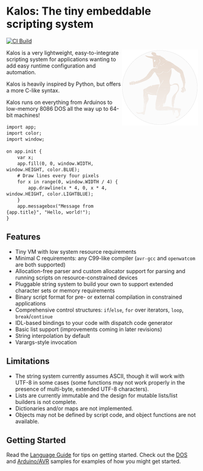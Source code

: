 # Kalos: The tiny embeddable scripting system

[![CI Build](https://github.com/mmastrac/kalos/actions/workflows/build.yml/badge.svg)](https://github.com/mmastrac/kalos/actions/workflows/build.yml)

<img align="right" src="docs/kalos-logo-ebo.png" style="float: right; height: 200px;">

Kalos is a very lightweight, easy-to-integrate scripting system for applications wanting to add
easy runtime configuration and automation.

Kalos is heavily inspired by Python, but offers a more C-like syntax.

Kalos runs on everything from Arduinos to low-memory 8086 DOS all the way up to 64-bit machines!

```
import app;
import color;
import window;

on app.init {
    var x;
    app.fill(0, 0, window.WIDTH, window.HEIGHT, color.BLUE);
    # Draw lines every four pixels
    for x in range(0, window.WIDTH / 4) {
        app.drawline(x * 4, 0, x * 4, window.HEIGHT, color.LIGHTBLUE);
    }
    app.messagebox("Message from {app.title}", "Hello, world!");
}
```

## Features 

 * Tiny VM with low system resource requirements
 * Minimal C requirements: any C99-like compiler (`avr-gcc` and `openwatcom` are both supported)
 * Allocation-free parser and custom allocator support for parsing and running scripts on resource-constrained devices
 * Pluggable string system to build your own to support extended character sets or memory requirements
 * Binary script format for pre- or external compilation in constrained applications
 * Comprehensive control structures: `if`/`else`, `for` over iterators, `loop`, `break`/`continue`
 * IDL-based bindings to your code with dispatch code generator
 * Basic list support (improvements coming in later revisions)
 * String interpolation by default
 * Varargs-style invocation

## Limitations

 * The string system currently assumes ASCII, though it will work with UTF-8 in some cases (some functions
 may not work properly in the presence of multi-byte, extended UTF-8 characters).
 * Lists are currently immutable and the design for mutable lists/list builders is not complete.
 * Dictionaries and/or maps are not implemented.
 * Objects may not be defined by script code, and object functions are not available.

## Getting Started

Read the [Language Guide](docs/LanguageGuide.md) for tips on getting started. Check out the [DOS](example/dos) and
[Arduino/AVR](example/avr) samples for examples of how you might get started.
